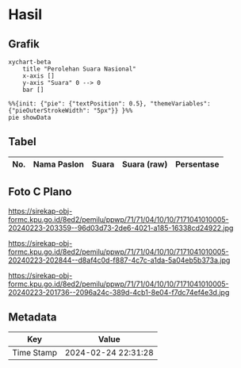 # Hasil

## Grafik

```mermaid
xychart-beta
    title "Perolehan Suara Nasional"
    x-axis []
    y-axis "Suara" 0 --> 0
    bar []
```

```mermaid
%%{init: {"pie": {"textPosition": 0.5}, "themeVariables": {"pieOuterStrokeWidth": "5px"}} }%%
pie showData
```

## Tabel

| No. | Nama Paslon | Suara | Suara (raw) | Persentase |
|:--- |:----------- | -----:| -----------:| ----------:|


[p-1]: https://github.com/gigit-pemilu/pemilu-2024/blob/main/pilpres/hitung-suara/sub/71-sulawesi-utara/sub/71-kota-manado/sub/04-wenang/sub/1010-lawangirung/sub/005-tps/sub/paslon-1.txt
[p-2]: https://github.com/gigit-pemilu/pemilu-2024/blob/main/pilpres/hitung-suara/sub/71-sulawesi-utara/sub/71-kota-manado/sub/04-wenang/sub/1010-lawangirung/sub/005-tps/sub/paslon-2.txt
[p-3]: https://github.com/gigit-pemilu/pemilu-2024/blob/main/pilpres/hitung-suara/sub/71-sulawesi-utara/sub/71-kota-manado/sub/04-wenang/sub/1010-lawangirung/sub/005-tps/sub/paslon-3.txt

## Foto C Plano

https://sirekap-obj-formc.kpu.go.id/8ed2/pemilu/ppwp/71/71/04/10/10/7171041010005-20240223-203359--96d03d73-2de6-4021-a185-16338cd24922.jpg

https://sirekap-obj-formc.kpu.go.id/8ed2/pemilu/ppwp/71/71/04/10/10/7171041010005-20240223-202844--d8af4c0d-f887-4c7c-a1da-5a04eb5b373a.jpg

https://sirekap-obj-formc.kpu.go.id/8ed2/pemilu/ppwp/71/71/04/10/10/7171041010005-20240223-201736--2096a24c-389d-4cb1-8e04-f7dc74ef4e3d.jpg


## Metadata

| Key        | Value               |
| ---------- | ------------------- |
| Time Stamp | 2024-02-24 22:31:28 |



